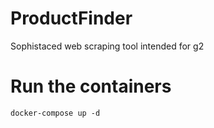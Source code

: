 # ProductFinder
Sophistaced web scraping tool intended for g2 

# Run the containers 

`docker-compose up -d`
